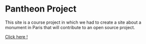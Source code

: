 # Pantheon Project

This site is a course project in which we had to create a site about a monument in Paris that will contribute to an open source project.

[Click here !](https://jstnate.github.io/pantheon-project/)
